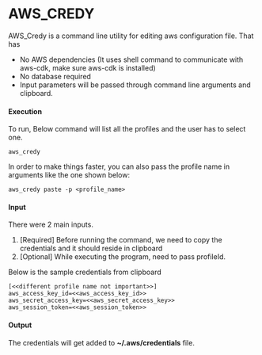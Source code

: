 # AWS_CREDY

AWS_Credy is a command line utility for editing aws configuration file. That has

  - No AWS dependencies (It uses shell command to communicate with aws-cdk, make sure aws-cdk is installed) 
  - No database required
  - Input parameters will be passed through command line arguments and clipboard.

#### Execution

To run, 
Below command will list all the profiles and the user has to select one. 
``` 
aws_credy
``` 
In order to make things faster, you can also pass the profile name in arguments like the one shown below:
```
aws_credy paste -p <profile_name>
```

#### Input
There were 2 main inputs.
1. [Required] Before running the command, we need to copy the credentials and it should reside in clipboard
2. [Optional] While executing the program, need to pass profileId.

Below is the sample credentials from clipboard 
 ```
[<<different profile name not important>>]
aws_access_key_id=<<aws_access_key_id>>
aws_secret_access_key=<<aws_secret_access_key>>
aws_session_token=<<aws_session_token>>
```


#### Output
 The credentials will get added to **~/.aws/credentials** file.



